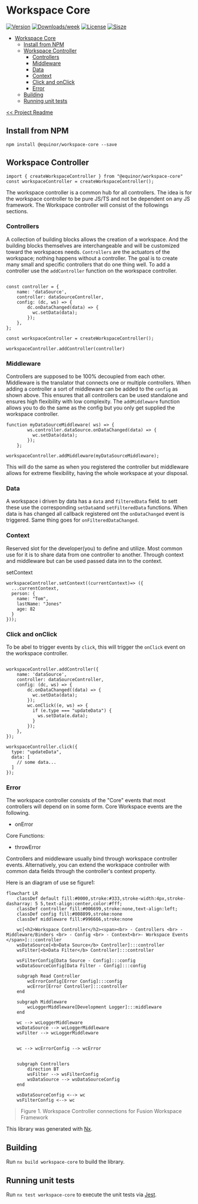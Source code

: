 # Workspace Core

[![Version](https://img.shields.io/npm/v/@equinor/workspace-core.svg)](https://npmjs.org/package/@equinor/workspace-core)
[![Downloads/week](https://img.shields.io/npm/dw/@equinor/workspace-core.svg)](https://npmjs.org/package/@equinor/workspace-core)
[![License](https://img.shields.io/npm/l/@equinor/workspace-core.svg)](https://github.com/equinor/fusion-workspace/blob/master/package.json)
[![Sisze](https://img.shields.io/bundlephobia/min/@equinor/workspace-core)](https://npmjs.org/package/@equinor/workspace-core)

-   [Workspace Core](#workspace-core)
    -   [Install from NPM](#install-from-npm)
    -   [Workspace Controller](#workspace-controller)
        -   [Controllers](#controllers)
        -   [Middleware](#middleware)
        -   [Data](#data)
        -   [Context](#context)
        -   [Click and onClick](#click-and-onclick)
        -   [Error](#error)
    -   [Building](#building)
    -   [Running unit tests](#running-unit-tests)

[<< Project Readme](/README.md)

## Install from NPM

```sh-session
npm install @equinor/workspace-core --save
```

## Workspace Controller

```TS
import { createWorkspaceController } from "@equinor/workspace-core"
const workspaceController = createWorkspaceController();
```

The workspace controller is a common hub for all controllers. The idea is for the workspace controller to be pure JS/TS and not be dependent on any JS framework. The Workspace controller will consist of the followings sections.

### Controllers

A collection of building blocks allows the creation of a workspace. And the building blocks themselves are interchangeable and will be customized toward the workspaces needs. `Controllers` are the actuators of the workspace; nothing happens without a controller. The goal is to create many small and specific controllers that do one thing well. To add a controller use the `addController` function on the workspace controller.

```TS

const controller = {
    name: 'dataSource',
    controller: dataSourceController,
    config: (dc, ws) => {
        dc.onDataChanged(data) => {
          wc.setData(data);
        });
    },
};

const workspaceController = createWorkspaceController();

workspaceController.addController(controller)

```

### Middleware

Controllers are supposed to be 100% decoupled from each other. Middleware is the translator that connects one or multiple controllers. When adding a controller a sort of middleware can be added to the `config` as shown above. This ensures that all controllers can be used standalone and ensures high flexibility with low complexity. The `addMiddleware` function allows you to do the same as the config but you only get supplied the workspace controller.

```TS
function myDataSourceMiddleware( ws) => {
        ws.controller.dataSource.onDataChanged(data) => {
          wc.setData(data);
        });
    };

workspaceController.addMiddleware(myDataSourceMiddleware);
```

This will do the same as when you registered the controller but middleware allows for extreme flexibility, having the whole workspace at your disposal.

### Data

A workspace i driven by data has a `data` and `filteredData` field. to sett these use the corresponding `setData`and `setFilteredData` functions. When data is has changed all callback registered ont the `onDataChanged` event is triggered. Same thing goes for `onFilteredDataChanged`.

### Context

Reserved slot for the developer(you) to define and utilize. Most common use for it is to share data from one controller to another. Through context and middleware but can be used passed data inn to the context.

setContext

```TS
workspaceController.setContext((currentContext)=> ({
  ...currentContext,
  person: {
    name: "Tom",
    lastName: "Jones"
    age: 82
  }
}));

```

### Click and onClick

To be abel to trigger events by `click`, this will trigger the `onClick`
event on the workspace controller.

```TS

workspaceController.addController({
    name: 'dataSource',
    controller: dataSourceController,
    config: (dc, ws) => {
        dc.onDataChanged((data) => {
          wc.setData(data);
        });
        wc.onClick((e, ws) => {
          if (e.type === "updateData") {
            ws.setData(e.data);
          }
        });
    },
});

workspaceController.click({
  type: "updateData",
  data: [
    // some data...
  ]
});

```

### Error

The workspace controller consists of the "Core" events that most controllers will depend on in some form. Core Workspace events are the following.

-   onError

Core Functions:

-   throwError

Controllers and middleware usually bind through workspace controller events. Alternatively, you can extend the workspace controller with common data fields through the controller's context property.

Here is an diagram of use se figure1:

```mermaid
flowchart LR
    classDef default fill:#0000,stroke:#333,stroke-width:4px,stroke-dasharray: 5 5,text-align:center,color:#fff;
    classDef controller fill:#006699,stroke:none,text-align:left;
    classDef config fill:#008899,stroke:none
    classDef middleware fill:#996666,stroke:none

    wc[<h2>Workspace Controller</h2><span><br> - Controllers <br> - Middleware/Binders <br> - Config <br> - Context<br>- Workspace Events </span>]:::controller
    wsDataSource[<b>Data Source</b> Controller]:::controller
    wsFilter[<b>Data Filter</b> Controller]:::controller

    wsFilterConfig[Data Source - Config]:::config
    wsDataSourceConfig[Data Filter - Config]:::config

    subgraph Read Controller
        wcErrorConfig[Error Config]:::config
        wcError[Error Controller]:::controller
    end

    subgraph Middleware
        wcLoggerMiddleware[Development Logger]:::middleware
    end

    wc --> wcLoggerMiddleware
    wsDataSource --> wcLoggerMiddleware
    wsFilter --> wcLoggerMiddleware


    wc --> wcErrorConfig --> wcError


    subgraph Controllers
        direction BT
        wsFilter --> wsFilterConfig
        wsDataSource --> wsDataSourceConfig
    end

    wsDataSourceConfig <--> wc
    wsFilterConfig <--> wc

```

> Figure 1. Workspace Controller connections for Fusion Workspace Framework

This library was generated with [Nx](https://nx.dev).

## Building

Run `nx build workspace-core` to build the library.

## Running unit tests

Run `nx test workspace-core` to execute the unit tests via [Jest](https://jestjs.io).
